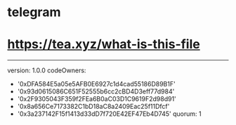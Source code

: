 # telegram
# https://tea.xyz/what-is-this-file
---
version: 1.0.0
codeOwners:
  - '0xDFA584E5a05e5AFB0E6927c1d4cad55186D89B1F'
  - '0x93d0615086C651F52555b6cc2cBD4D3eff77d984'
  - '0x2F9305043F359f2FEa6B0aC03D1C9619F2d98d91'
  - '0x8a656Ce7173382C1bD18aC8a2409Eac25f11Dfcf'
  - '0x3a237142F15f1413d33dD7f720E42EF47Eb4D745'
quorum: 1
